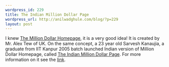 ```yaml
--- 
wordpress_id: 229
title: The Indian Million Dollar Page
wordpress_url: http://anilwadghule.com/blog/?p=229
layout: post
---
```

I knew <a href="http://www.milliondollarhomepage.com/">The Million Dollar Homepage</a>, it is a very good idea! It is created by Mr. Alex Tew of UK. On the same concept, a 23 year old Sarvesh Kanaujia, a graduate from IIT Kanpur 2005 batch launched Indian version of Million Dollar Homepage, called <a href="http://www.indianmilliondollarpage.com/index.html">The Indian Million Dollar Page</a>. For more information on it see the <a href="http://www.newswiretoday.com/news/4950/">link</a>.
